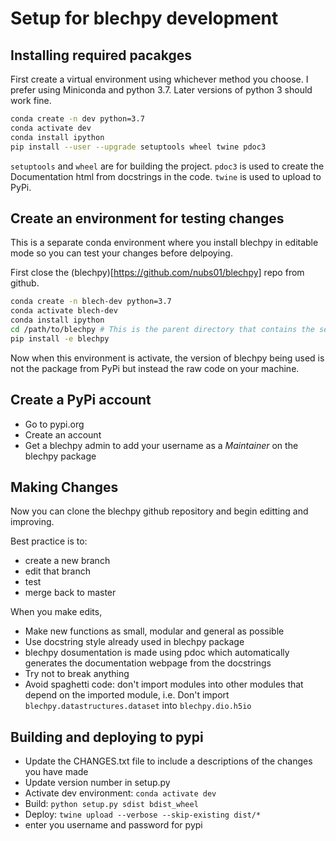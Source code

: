# Setup for blechpy development

## Installing required pacakges

First create a virtual environment using whichever method you choose. I prefer using Miniconda and python 3.7. Later versions of python 3 should work fine. 

```bash
conda create -n dev python=3.7
conda activate dev
conda install ipython
pip install --user --upgrade setuptools wheel twine pdoc3
```

`setuptools` and `wheel` are for building the project. 
`pdoc3` is used to create the Documentation html from docstrings in the code.
`twine` is used to upload to PyPi.

## Create an environment for testing changes
This is a separate conda environment where you install blechpy in editable mode so you can test your changes before delpoying. 

First close the (blechpy)[https://github.com/nubs01/blechpy] repo from github.
```bash
conda create -n blech-dev python=3.7
conda activate blech-dev
conda install ipython
cd /path/to/blechpy # This is the parent directory that contains the setup.py file
pip install -e blechpy
```

Now when this environment is activate, the version of blechpy being used is not the package from PyPi but instead the raw code on your machine. 

## Create a PyPi account

- Go to pypi.org
- Create an account
- Get a blechpy admin to add your username as a *Maintainer* on the blechpy package

## Making Changes

Now you can clone the blechpy github repository and begin editting and improving. 

Best practice is to: 
- create a new branch 
- edit that branch
- test
- merge back to master

When you make edits,
- Make new functions as small, modular and general as possible
- Use docstring style already used in blechpy package 
 - blechpy dosumentation is made using pdoc which automatically generates the documentation webpage from the docstrings
- Try not to break anything
- Avoid spaghetti code: don't import modules into other modules that depend on the imported module, i.e. Don't import `blechpy.datastructures.dataset` into `blechpy.dio.h5io`

## Building and deploying to pypi

- Update the CHANGES.txt file to include a descriptions of the changes you have made
- Update version number in setup.py
- Activate dev environment: `conda activate dev` 
- Build: `python setup.py sdist bdist_wheel`
- Deploy: `twine upload --verbose --skip-existing dist/*`
 - enter you username and password for pypi